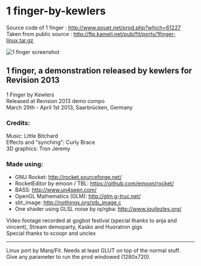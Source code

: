 # 1 finger-by-kewlers

Source code of 1 finger : http://www.pouet.net/prod.php?which=61227  
Taken from public source : http://ftp.kameli.net/pub/fit/ports/1finger-linux.tar.gz

![1 finger screenshot](http://content.pouet.net/files/screenshots/00061/00061227.jpg  "screenshot")

## 1 finger, a demonstration released by kewlers for Revision 2013

1 Finger by Kewlers  
Released at Revision 2013 demo compo  
March 29th - April 1st 2013, Saarbrücken, Germany  

### Credits:
Music: Little Bitchard  
Effects and "synching": Curly Brace  
3D graphics: Tron Jeremy  

### Made using:
- GNU Rocket: http://rocket.sourceforge.net/   
- RocketEditor by emoon / TBL: https://github.com/emoon/rocket/   
- BASS: http://www.un4seen.com/   
- OpenGL Mathematics (GLM): http://glm.g-truc.net/   
- sbt_image: http://nothings.org/stb_image.c  
- One shader using GLSL noise by iq/rgba: http://www.iquilezles.org/ 

Video footage recorded at gogbot festival (special thanks to anja and 
vincent), Stream demoparty, Kasko and Huoratron gigs  
Special thanks to scoopr and unclex

---

Linux port by Marq/Fit. Needs at least GLUT on top of the normal stuff.  
Give any parameter to run the prod windowed (1280x720).
